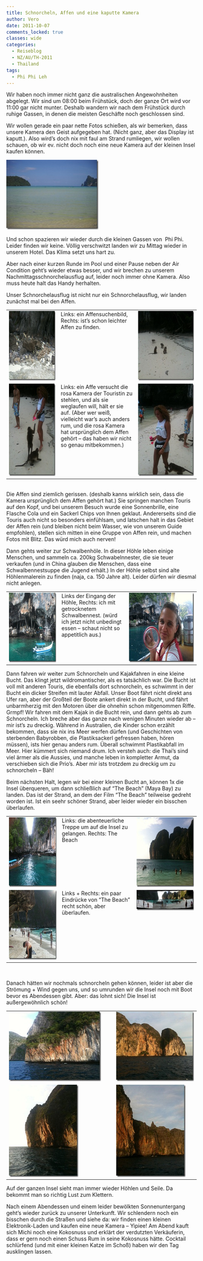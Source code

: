 ```yaml
---
title: Schnorcheln, Affen und eine kaputte Kamera
author: Vero
date: 2011-10-07
comments_locked: true
classes: wide
categories:
  - Reiseblog
  - NZ/AU/TH-2011
  - Thailand
tags:
  - Phi Phi Leh
---
```


<p>Wir haben noch immer nicht ganz die australischen Angewohnheiten abgelegt. Wir sind um 08:00 beim Frühstück, doch der ganze Ort wird vor 11:00 gar nicht munter. Deshalb wandern wir nach dem Frühstück durch ruhige Gassen, in denen die meisten Geschäfte noch geschlossen sind.</p>  <p>Wir wollen gerade ein paar nette Fotos schießen, als wir bemerken, dass unsere Kamera den Geist aufgegeben hat. (Nicht ganz, aber das Display ist kaputt.). Also wird’s doch nix mit faul am Strand rumliegen, wir wollen schauen, ob wir ev. nicht doch noch eine neue Kamera auf der kleinen Insel kaufen können. </p>  <p><a href="/assets/images/2011/10/DSCN2393.jpg"><img src="/assets/images/2011/10/DSCN2393_thumb.jpg" width="244" height="184" alt="DSCN2393" border="0" /></a>     <br /></p>  <p>Und schon spazieren wir wieder durch die kleinen Gassen von&#160; Phi Phi. Leider finden wir keine. Völlig verschwitzt landen wir zu Mittag wieder in unserem Hotel. Das Klima setzt uns hart zu. </p>  <p>Aber nach einer kurzen Runde im Pool und einer Pause neben der Air Condition geht’s wieder etwas besser, und wir brechen zu unserem Nachmittagsschnorchelausflug auf, leider noch immer ohne Kamera. Also muss heute halt das Handy herhalten.</p>  <p>Unser Schnorchelausflug ist nicht nur ein Schnorchelausflug, wir landen zunächst mal bei den Affen.    <table border="0" cellspacing="0" cellpadding="2" width="683"><tbody>       <tr>         <td valign="top" width="200"><a href="/assets/images/2011/10/IMG_1873.jpg"><img src="/assets/images/2011/10/IMG_1873_thumb.jpg" width="244" height="184" alt="IMG_1873" border="0" /></a></td>          <td valign="top" width="241">Links: ein Affensuchenbild, Rechts: ist’s schon leichter Affen zu finden.</td>          <td valign="top" width="240"><a href="/assets/images/2011/10/IMG_1880.jpg"><img src="/assets/images/2011/10/IMG_1880_thumb.jpg" width="244" height="184" alt="IMG_1880" border="0" /></a></td>       </tr>        <tr>         <td valign="top" width="200"><a href="/assets/images/2011/10/IMG_1878.jpg"><img src="/assets/images/2011/10/IMG_1878_thumb.jpg" width="184" height="244" alt="IMG_1878" border="0" /></a></td>          <td valign="top" width="241">Links: ein Affe versucht die rosa Kamera der Touristin zu stehlen, und als sie weglaufen will, hält er sie auf. (Aber wer weiß, vielleicht war’s auch anders rum, und die rosa Kamera hat ursprünglich dem Affen gehört – das haben wir nicht so genau mitbekommen.) </td>          <td valign="top" width="240"><a href="/assets/images/2011/10/IMG_1879.jpg"><img src="/assets/images/2011/10/IMG_1879_thumb.jpg" width="184" height="244" alt="IMG_1879" border="0" /></a></td>       </tr>     </tbody></table> </p>  <p>   <br />Die Affen sind ziemlich gerissen. (deshalb kanns wirklich sein, dass die Kamera ursprünglich dem Affen gehört hat.) Sie springen manchen Touris auf den Kopf, und bei unserem Besuch wurde eine Sonnenbrille, eine Flasche Cola und ein Sackerl Chips von Ihnen geklaut. Andererseits sind die Touris auch nicht so besonders einfühlsam, und latschen halt in das Gebiet der Affen rein (und bleiben nicht beim Wasser, wie von unserem Guide empfohlen), stellen sich mitten in eine Gruppe von Affen rein, und machen Fotos mit Blitz. Das würd mich auch nerven!</p>  <p>Dann gehts weiter zur Schwalbenhöle. In dieser Höhle leben einige Menschen, und sammeln ca. 200kg Schwabelnnester, die sie teuer verkaufen (und in China glauben die Menschen, dass eine Schwalbennestsuppe die Jugend erhält.) In der Höhle selbst sind alte Höhlenmalerein zu finden (naja, ca. 150 Jahre alt). Leider dürfen wir diesmal nicht anlegen. </p>  <table border="0" cellspacing="0" cellpadding="2" width="677"><tbody>     <tr>       <td valign="top" width="200"><a href="/assets/images/2011/10/IMG_1899.jpg"><img src="/assets/images/2011/10/IMG_1899_thumb.jpg" width="244" height="184" alt="IMG_1899" border="0" /></a></td>        <td valign="top" width="200">Links der Eingang der Höhle, Rechts: ich mit getrocknetem Schwalbennest. (würd ich jetzt nicht unbedingt essen – schaut nicht so appetitlich aus.)</td>        <td valign="top" width="275"><a href="/assets/images/2011/10/IMG_1900.jpg"><img src="/assets/images/2011/10/IMG_1900_thumb.jpg" width="244" height="184" alt="IMG_1900" border="0" /></a></td>     </tr>   </tbody></table>  <p>Dann fahren wir weiter zum Schnorcheln und Kajakfahren in eine kleine Bucht. Das klingt jetzt wildromantischer, als es tatsächlich war. Die Bucht ist voll mit anderen Touris, die ebenfalls dort schnorcheln, es schwimmt in der Bucht ein dicker Streifen mit lauter Abfall. Unser Boot fährt nicht direkt ans Ufer ran, aber der Großteil der Boote ankert direkt in der Bucht, und fährt unbarmherzig mit den Motoren über die ohnehin schon mitgenommen Riffe. Grmpf! Wir fahren mit dem Kajak in die Bucht rein, und dann gehts ab zum Schnorcheln. Ich breche aber das ganze nach wenigen Minuten wieder ab – mir ist’s zu dreckig. Während in Australien, die Kinder schon erzählt bekommen, dass sie nix ins Meer werfen dürfen (und Geschichten von sterbenden Babyrobben, die Plastiksackerl gefressen haben, hören müssen), ists hier genau anders rum. Überall schwimmt Plastikabfall im Meer. Hier kümmert sich niemand drum. Ich versteh auch: die Thai’s sind viel ärmer als die Aussies, und manche leben in kompletter Armut, da verschieben sich die Prio’s. Aber mir ists trotzdem zu dreckig um zu schnorcheln – Bäh!</p>  <p>Beim nächsten Halt, legen wir bei einer kleinen Bucht an, können 1x die Insel überqueren, um dann schließlich auf “The Beach” (Maya Bay) zu landen. Das ist der Strand, an dem der Film “The Beach” teilweise gedreht worden ist. Ist ein seehr schöner Strand, aber leider wieder ein bisschen überlaufen.    <table border="0" cellspacing="0" cellpadding="2" width="677"><tbody>       <tr>         <td valign="top" width="200"><a href="/assets/images/2011/10/IMG_1905.jpg"><img src="/assets/images/2011/10/IMG_1905_thumb.jpg" width="244" height="184" alt="IMG_1905" border="0" /></a></td>          <td valign="top" width="234">Links: die abenteuerliche Treppe um auf die Insel zu gelangen. Rechts: The Beach</td>          <td valign="top" width="241"><a href="/assets/images/2011/10/IMG_1909.jpg"><img src="/assets/images/2011/10/IMG_1909_thumb.jpg" width="244" height="184" alt="IMG_1909" border="0" /></a></td>       </tr>        <tr>         <td valign="top" width="200"><a href="/assets/images/2011/10/IMG_1910.jpg"><img src="/assets/images/2011/10/IMG_1910_thumb.jpg" width="244" height="184" alt="IMG_1910" border="0" /></a></td>          <td valign="top" width="234">Links + Rechts: ein paar Eindrücke von “The Beach” recht schön, aber überlaufen.</td>          <td valign="top" width="241"><a href="/assets/images/2011/10/IMG_1908.jpg"><img src="/assets/images/2011/10/IMG_1908_thumb.jpg" width="244" height="54" alt="IMG_1908" border="0" /></a></td>       </tr>     </tbody></table>&#160;&#160; </p>  <p>Danach hätten wir nochmals schnorcheln gehen können, leider ist aber die Strömung + Wind gegen uns, und so umrunden wir die Insel noch mit Boot bevor es Abendessen gibt. Aber: das lohnt sich! Die Insel ist außergewöhnlich schön!</p>  <table border="0" cellspacing="0" cellpadding="2" width="542"><tbody>     <tr>       <td valign="top" width="299"><a href="/assets/images/2011/10/IMG_1926.jpg"><img src="/assets/images/2011/10/IMG_1926_thumb.jpg" width="244" height="184" alt="IMG_1926" border="0" /></a></td>        <td valign="top" width="241"><a href="/assets/images/2011/10/IMG_1936.jpg"><img src="/assets/images/2011/10/IMG_1936_thumb.jpg" width="244" height="184" alt="IMG_1936" border="0" /></a></td>     </tr>      <tr>       <td valign="top" width="331"><a href="/assets/images/2011/10/IMG_1930.jpg"><img src="/assets/images/2011/10/IMG_1930_thumb.jpg" width="184" height="244" alt="IMG_1930" border="0" /></a></td>        <td valign="top" width="253"><a href="/assets/images/2011/10/IMG_1934.jpg"><img src="/assets/images/2011/10/IMG_1934_thumb.jpg" width="184" height="244" alt="IMG_1934" border="0" /></a></td>     </tr>   </tbody></table>  <p>Auf der ganzen Insel sieht man immer wieder Höhlen und Seile. Da bekommt man so richtig Lust zum Klettern. </p>  <p>Nach einem Abendessen und einem leider bewölkten Sonnenuntergang geht’s wieder zurück zu unserer Unterkunft. Wir schlendern noch ein bisschen durch die Straßen und siehe da: wir finden einen kleinen Elektronik-Laden und kaufen eine neue Kamera – Yipiee! Am Abend kauft sich Michi noch eine Kokosnuss und erklärt der verdutzten Verkäuferin, dass er gern noch einen Schuss Rum in seine Kokosnuss hätte. Cocktail schlürfend (und mit einer kleinen Katze im Schoß) haben wir den Tag ausklingen lassen.</p>
